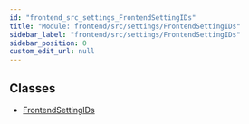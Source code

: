 ```yaml
---
id: "frontend_src_settings_FrontendSettingIDs"
title: "Module: frontend/src/settings/FrontendSettingIDs"
sidebar_label: "frontend/src/settings/FrontendSettingIDs"
sidebar_position: 0
custom_edit_url: null
---
```


## Classes

- [FrontendSettingIDs](../classes/frontend_src_settings_FrontendSettingIDs.FrontendSettingIDs.md)
